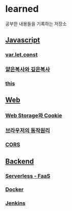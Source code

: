 # learned

공부한 내용들을 기록하는 저장소

## [Javascript](./javascript)

### [var,let,const](./javascript/var,let,const.md)

### [얕은복사와 깊은복사](./javascript/얕은복사와깊은복사.md)

### [this](./javascript/this.md)

## [Web](./web)

### [Web Storage와 Cookie](./web/WebStorage와Cookie.md)

### [브라우저의 동작원리](./web/%EB%B8%8C%EB%9D%BC%EC%9A%B0%EC%A0%80%EC%9D%98%20%EB%8F%99%EC%9E%91%EC%9B%90%EB%A6%AC.md)

### [CORS](./web/CORS.md)

## [Backend](./backend)

### [Serverless - FaaS](<./backend/Serverless(FaaS)>)

### [Docker](./backend/Docker)

### [Jenkins](./backend/Jenkins)
